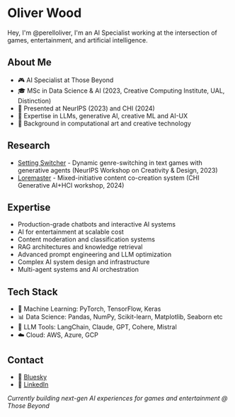 # Oliver Wood
Hey, I'm @perelloliver, I'm an AI Specialist working at the intersection of games, entertainment, and artificial intelligence.

## About Me
- 🎮 AI Specialist at Those Beyond
- 🎓 MSc in Data Science & AI (2023, Creative Computing Institute, UAL, Distinction)
- 📝 Presented at NeurIPS (2023) and CHI (2024)
- 🔧 Expertise in LLMs, generative AI, creative ML and AI-UX
- 🎨 Background in computational art and creative technology

## Research
- [Setting Switcher](https://neurips.cc/virtual/2023/75066) - Dynamic genre-switching in text games with generative agents (NeurIPS Workshop on Creativity & Design, 2023)
- [Loremaster](https://generativeaiandhci.github.io/papers/2024/genaichi2024_5.pdf) - Mixed-initiative content co-creation system (CHI Generative AI+HCI workshop, 2024)

## Expertise
- Production-grade chatbots and interactive AI systems
- AI for entertainment at scalable cost
- Content moderation and classification systems
- RAG architectures and knowledge retrieval
- Advanced prompt engineering and LLM optimization
- Complex AI system design and infrastructure
- Multi-agent systems and AI orchestration

## Tech Stack
- 🤖 Machine Learning: PyTorch, TensorFlow, Keras
- 📊 Data Science: Pandas, NumPy, Scikit-learn, Matplotlib, Seaborn etc
- 🔧 LLM Tools: LangChain, Claude, GPT, Cohere, Mistral
- ☁️ Cloud: AWS, Azure, GCP

## Contact
- 🦋 [Bluesky](https://bsky.app/profile/perelloliver.bsky.social)
- 🔗 [LinkedIn](https://www.linkedin.com/in/oliverhwood/)

*Currently building next-gen AI experiences for games and entertainment @ Those Beyond*
